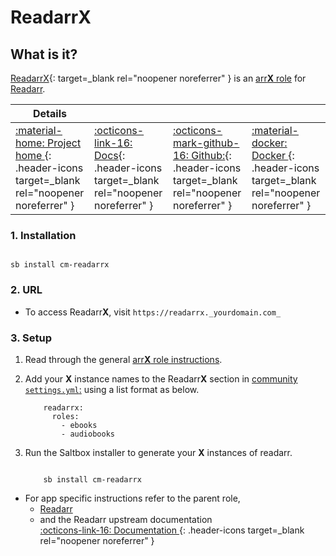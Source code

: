 # Readarr**X**

## What is it?

[ReadarrX](http://readarr.com/){: target=_blank rel="noopener noreferrer" } is an [arr**X** role](../../community/apps/arrx.md) for [Readarr](../../community/apps/readarr.md).

| Details     |             |             |             |
|-------------|-------------|-------------|-------------|
| [:material-home: Project home ](http://readarr.com/){: .header-icons target=_blank rel="noopener noreferrer" } | [:octicons-link-16: Docs](https://wiki.servarr.com/en/readarr){: .header-icons target=_blank rel="noopener noreferrer" } | [:octicons-mark-github-16: Github:](https://github.com/Readarr/Readarr){: .header-icons target=_blank rel="noopener noreferrer" } | [:material-docker: Docker ](https://hub.docker.com/r/hotio/readarr){: .header-icons target=_blank rel="noopener noreferrer" }|

### 1. Installation

``` shell

sb install cm-readarrx

```

### 2. URL

- To access Readarr**X**, visit `https://readarrx._yourdomain.com_`

### 3. Setup

1. Read through the general [arr**X** role instructions](../../community/apps/arrx.md).

2. Add your **X** instance names to the Readarr**X** section in [community `settings.yml`:](../../community/settings.md) using a list format as below.

    ``` { .yaml }
        readarrx:
          roles:
            - ebooks
            - audiobooks
    ```

3. Run the Saltbox installer to generate your **X** instances of readarr.

      ``` { .shell }

          sb install cm-readarrx

      ```

- For app specific instructions refer to the parent role,
     - [Readarr](../../community/apps/readarr.md)<Br/>
     - and the Readarr upstream documentation <BR/>
       [:octicons-link-16: Documentation ](https://wiki.servarr.com/en/readarr){: .header-icons target=_blank rel="noopener noreferrer" }
